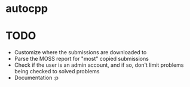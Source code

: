 # autocpp
 
# TODO

* Customize where the submissions are downloaded to
* Parse the MOSS report for "most" copied submissions
* Check if the user is an admin account, and if so, don't limit problems being checked to solved problems
* Documentation :p
